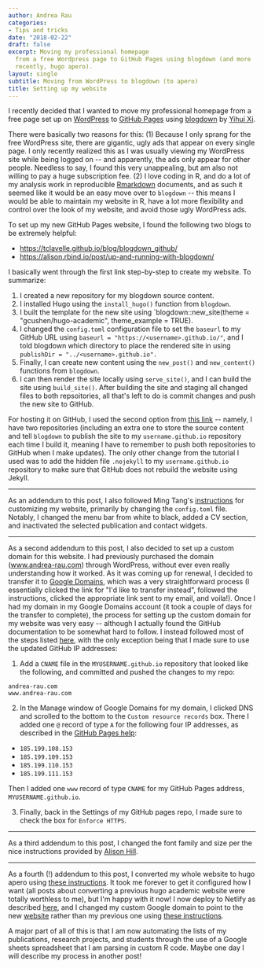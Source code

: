 ```yaml
---
author: Andrea Rau
categories:
- Tips and tricks
date: "2018-02-22"
draft: false
excerpt: Moving my professional homepage 
  from a free Wordpress page to GitHub Pages using blogdown (and more
  recently, hugo apero).
layout: single
subtitle: Moving from WordPress to blogdown (to apero)
title: Setting up my website
---
```



I recently decided that I wanted to move my professional homepage from a free page set up on [WordPress](http://andrearau.wordpress.com) to [GitHub Pages](https://pages.github.com/) using [blogdown](https://github.com/rstudio/blogdown) by [Yihui Xi](https://yihui.name/en). 

There were basically two reasons for this: (1) Because I only sprang for the free WordPress site, there are gigantic, ugly ads that appear on every single page. I only recently realized this as I was usually viewing my WordPress site while being logged on -- and apparently, the ads only appear for other people. Needless to say, I found this very unappealing, but am also not willing to pay a huge subscription fee. (2) I love coding in R, and do a lot of my analysis work in reproducible [Rmarkdown](https://rmarkdown.rstudio.com/) documents, and as such it seemed like it would be an easy move over to `blogdown` -- this means I would be able to maintain my website in R, have a lot more flexibility and control over the look of my website, and avoid those ugly WordPress ads. 

To set up my new GitHub Pages website, I found the following two blogs to be extremely helpful:

- https://tclavelle.github.io/blog/blogdown_github/
- https://alison.rbind.io/post/up-and-running-with-blogdown/

I basically went through the first link step-by-step to create my website. To summarize:

1. I created a new repository for my blogdown source content.
2. I installed Hugo using the `install_hugo()` function from `blogdown`.
3. I built the template for the new site using `blogdown::new_site(theme = "gcushen/hugo-academic", theme_example = TRUE).
4. I changed the `config.toml` configuration file to set the `baseurl` to my GitHub URL using `baseurl = "https://<username>.github.io/"`, and I told blogdown which directory to place the rendered site in using `publishDir = "../<username>.github.io".`
5. Finally, I can create new content using the `new_post()` and `new_content()` functions from `blogdown`.
6. I can then render the site locally using `serve_site()`, and I can build the site using `build_site()`. After building the site and staging all changed files to both repsoitories, all that's left to do is commit changes and push the new site to GitHub.

For hosting it on GitHub, I used the second option from [this link](https://tclavelle.github.io/blog/blogdown_github/) -- namely, I have two repositories (including an extra one to store the source content and tell `blogdown` to publish the site to my `username.github.io` repository each time I build it, meaning I have to remember to push both repositories to GitHub when I make updates). The only other change from the tutorial I used was to add the hidden file `.nojekyll` to my `username.github.io` repository to make sure that GitHub does not rebuild the website using Jekyll.

---

As an addendum to this post, I also followed Ming Tang's [instructions](https://divingintogeneticsandgenomics.rbind.io/post/hugo-academic-theme-blog-down-deployment-some-details/) for customizing my website, primarily by changing the `config.toml` file. Notably, I changed the menu bar from white to black, added a CV section, and inactivated the selected publication and contact widgets.

---

As a second addendum to this post, I also decided to set up a custom domain for this website. I had previously purchased the domain (www.andrea-rau.com) through WordPress, without ever even really understanding how it worked. As it was coming up for renewal, I decided to transfer it to [Google Domains](https://domains.google/), which was a very straightforward process (I essentially clicked the link for "I'd like to transfer instead", followed the instructions, clicked the appropriate link sent to my email, and voila!). Once I had my domain in my Google Domains account (it took a couple of days for the transfer to complete), the process for setting up the custom domain for my website was very easy -- although I actually found the GitHub documentation to be somewhat hard to follow. I instead followed most of the steps listed [here](https://medium.com/employbl/launch-a-website-with-a-custom-url-using-github-pages-and-google-domains-3dd8d90cc33b), with the only exception being that I made sure to use the updated GitHub IP addresses:

1. Add a `CNAME` file in the `MYUSERNAME.github.io` repository that looked like the following, and committed and pushed the changes to my repo:
```
andrea-rau.com
www.andrea-rau.com
```
2. In the Manage window of Google Domains for my domain, I clicked DNS and scrolled to the bottom to the `Custom resource records` box. There I added one `@` record of type `A` for the following four IP addresses, as described in the [GitHub Pages help](https://help.github.com/articles/setting-up-an-apex-domain/): 

- `185.199.108.153`
- `185.199.109.153`
- `185.199.110.153`
- `185.199.111.153`

Then I added one `www` record of type `CNAME` for my GitHub Pages address, `MYUSERNAME.github.io`.

3. Finally, back in the Settings of my GitHub pages repo, I made sure to check the box for `Enforce HTTPS`.

---

As a third addendum to this post, I changed the font family and size per the nice instructions provided by [Alison Hill](https://discourse.gohugo.io/t/hugo-academic-theme-how-to-change-the-font-size/17294/2).

--- 

As a fourth (!) addendum to this post, I converted my whole website to hugo apero using [these instructions](https://hugo-apero-docs.netlify.app/). It took me forever to get it configured how I want (all posts about converting a previous hugo academic website were totally worthless to me), but I'm happy with it now! I now deploy to Netlify as described [here](https://hugo-apero-docs.netlify.app/start/deploy/), and I changed my custom Google domain to point to the new [website]() rather than my previous one using [these instructions](https://dev.to/lost_semicolon/netlify-and-google-domains-hm3).

A major part of all of this is that I am now automating the lists of my publications, research projects, and students through the use of a Google sheets spreadsheet that I am parsing in custom R code. Maybe one day I will describe my process in another post!
